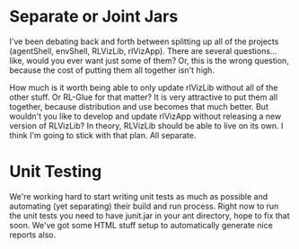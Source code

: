 # Separate or Joint Jars #
I've been debating back and forth between splitting up all of the projects (agentShell, envShell, RLVizLib, rlVizApp). There are several questions... like, would you ever want just some of them?  Or, this is the wrong question, because the cost of putting them all together isn't high.

How much is it worth being able to only update rlVizLib without all of the other stuff.  Or RL-Glue for that matter?  It is very attractive to put them all together, because distribution and use becomes that much better.  But wouldn't you like to develop and update rlVizApp without releasing a new version of RLVizLib?  In theory, RLVizLib should be able to live on its own.  I think I'm going to stick with that plan.  All separate.

# Unit Testing #

We're working hard to start writing unit tests as much as possible and automating (yet separating) their build and run process.  Right now to run the unit tests you need to have junit.jar in your ant directory, hope to fix that soon.  We've got some HTML stuff setup to automatically generate nice reports also.